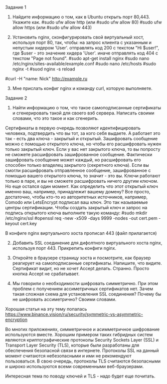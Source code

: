 Задание 1

1) Найдите информацию о том, как в Ubuntu открыть порт 80,443. Укажите как.
#sudo ufw allow http (или #sudo ufw allow 80)
#sudo ufw allow https (или #sudo ufw allow 443)

2) Установить nginx, сконфигурировать свой виртуальный хост, используя порт 80, так, чтобы:
на запрос клиента с указанным и непустым хидером 'User'. отправлять код 200 с текстом "Hi $user!", где $user - это значение хидера 'User'.
иначе отправлять код 404 с текстом "Page not found".
#sudo apt-get install nginx
#sudo nano /etc/nginx/sites-available/example.conf
#sudo nano /etc/hosts
#sudo nginx -t
#suod nginx -s reload

#curl -H "name: Nick" http://example.ru

3) Мне прислать конфиг nginx и команду curl, которую выполняете.


Задание 2

1) Найти информацию о том, что такое самоподписанные сертификаты и сгенерировать такой для своего вэб сервера. Написать своими словами, что это такое и как сгенерить.

Сертификаты в первую очередь позволяют идентифицировать человека, подтвердить что вы тот, за кого себя выдаете. А работает это так - есть два ключа - закрытый и открытый. Зашифровать сообщение можно с помощью открытого ключа, но чтобы его расшифровать нужен только закрытый ключ. Если у вас нет закрытого ключа, то вы попросту не сможете расшифровать зашифрованное сообщение. Фактически зашифровать сообщение может каждый, но расшифровать его способен только владелец закрытого (секретного ключа).
Если вы смогли расшифровать отправленное сообщение, зашифрованное с помощью вашего открытого ключа, то значит - это вы. Ключи работают только в паре, и вы не сможете расшифровать ничего другим ключом. Но еще остался один момент. Как определить что этот открытый ключ именно ваш, например, принадлежит вашему домену? Все просто, достаточно, чтобы кто-то из авторитетных источников, например, Comodo или LetsEncrypt подписал ваш ключ. Это так называемые центры сертификации.
Чтобы создать закрытый ключ и запрос на подпись открытого ключа выполните такую команду:
#sudo mkdir /etc/nginx/ssl
#openssl req -new -x509 -days 9999 -nodes -out cert.pem -keyout cert.key

В конфиге nginx виртуального хоста прописал 443 (файл прилагается)

2) Добавить SSL соединение для дифолтного виртуального хоста nginx, используя порт 443. Прикрепить конфиги nginx.

3) Откройте в браузере страницу хоста и посмотрите, как браузер реагирует на самоподписанные сертификаты. Напишите, что видите.
Сертификат видит, но не хочет Accept делать. Странно. Просто кнопка Accept не срабатывает.

4) Мы говорили о необходимости шифровать симметрично. При этом проблем с получением ассиметричных сертификатов нет. Зачем такая сложная схема для установления SSL соединения? Почему бы не шифровать ассиметрично? Своими словами.

Хорошая статья на эту тему попалась https://www.binance.vision/ru/security/symmetric-vs-asymmetric-encryption

Во многих приложениях, симметричное и асимметричное шифрование используются вместе. Хорошим примером таких гибридных систем являются криптографические протоколы Security Sockets Layer (SSL) и Transport Layer Security (TLS), которые были разработаны для обеспечения безопасной связи в интернете. Протоколы SSL на данный момент считаются небезопасными и ими не рекомендуют пользоваться. В свою очередь, протоколы TLS считаются безопасными и широко используются всеми современными веб-браузерами.

Интересная тема по поводу ключей и TLS - надо будет еще почитать.


